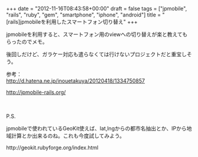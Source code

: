 +++
date = "2012-11-16T08:43:58+00:00"
draft = false
tags = ["jpmobile", "rails", "ruby", "gem", "smartphone", "iphone", "android"]
title = "[rails]jpmobileを利用したスマートフォン切り替え"
+++
<p>jpmobileを利用すると、スマートフォン用のviewへの切り替えが楽と教えてもらったのでメモ。</p>&#13;
<p>後回しだけど、ガラケー対応も遣らなくては行けないプロジェクトだと重宝しそう。</p>&#13;
&#13;
<p>参考：<a href="ttp://d.hatena.ne.jp/inouetakuya/20120418/1334750857"><br />http://d.hatena.ne.jp/inouetakuya/20120418/1334750857</a></p>&#13;
<p><a href="http://jpmobile-rails.org/">http://jpmobile-rails.org/</a></p>&#13;
<p><br /><br />P.S.</p>&#13;
<p>jpmobileで使われているGeoKit使えば、lat,lngからの都市名抽出とか、IPから地域計算とか出来るのね。これも今度試してみよう。</p>&#13;
<p>http://geokit.rubyforge.org/index.html </p> 